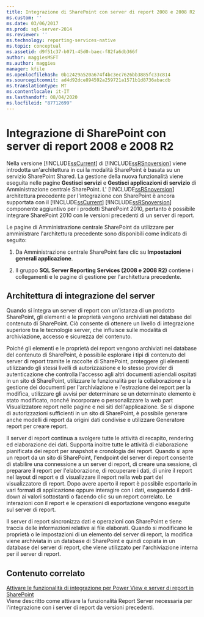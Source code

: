 ```yaml
---
title: Integrazione di SharePoint con server di report 2008 e 2008 R2 | Microsoft Docs
ms.custom: ''
ms.date: 03/06/2017
ms.prod: sql-server-2014
ms.reviewer: ''
ms.technology: reporting-services-native
ms.topic: conceptual
ms.assetid: d9f51c37-b071-45d0-baec-f82fa6db366f
author: maggiesMSFT
ms.author: maggies
manager: kfile
ms.openlocfilehash: 0b12429a520a674f4bc3ec7626bb3885fc33c814
ms.sourcegitcommit: ad4d92dce894592a259721a1571b1d8736abacdb
ms.translationtype: MT
ms.contentlocale: it-IT
ms.lasthandoff: 08/04/2020
ms.locfileid: "87712699"
---
```

# <a name="sharepoint-integration-with-2008-and-2008-r2--report-servers"></a>Integrazione di SharePoint con server di report 2008 e 2008 R2
  Nella versione [!INCLUDE[ssCurrent](../includes/sscurrent-md.md)] di [!INCLUDE[ssRSnoversion](../includes/ssrsnoversion-md.md)] viene introdotta un'architettura in cui la modalità SharePoint è basata su un servizio SharePoint Shared. La gestione della nuova funzionalità viene eseguita nelle pagine **Gestisci servizi** e **Gestisci applicazioni di servizio** di Amministrazione centrale SharePoint. L' [!INCLUDE[ssRSnoversion](../includes/ssrsnoversion-md.md)] architettura precedente per l'integrazione con SharePoint è ancora supportata con il [!INCLUDE[ssCurrent](../includes/sscurrent-md.md)] [!INCLUDE[ssRSnoversion](../includes/ssrsnoversion-md.md)] componente aggiuntivo per i prodotti SharePoint 2010, pertanto è possibile integrare SharePoint 2010 con le versioni precedenti di un server di report.  
  
 Le pagine di Amministrazione centrale SharePoint da utilizzare per amministrare l'architettura precedente sono disponibili come indicato di seguito:  
  
1.  Da Amministrazione centrale SharePoint fare clic su **Impostazioni generali applicazione**.  
  
2.  Il gruppo **SQL Server Reporting Services (2008 e 2008 R2)** contiene i collegamenti e le pagine di gestione per l'architettura precedente.  
  
## <a name="server-integration-architecture"></a>Architettura di integrazione del server  
 Quando si integra un server di report con un'istanza di un prodotto SharePoint, gli elementi e le proprietà vengono archiviati nei database del contenuto di SharePoint. Ciò consente di ottenere un livello di integrazione superiore tra le tecnologie server, che influisce sulle modalità di archiviazione, accesso e sicurezza del contenuto.  
  
 Poiché gli elementi e le proprietà dei report vengono archiviati nei database del contenuto di SharePoint, è possibile esplorare i tipi di contenuto del server di report tramite le raccolte di SharePoint, proteggere gli elementi utilizzando gli stessi livelli di autorizzazione e lo stesso provider di autenticazione che controlla l'accesso agli altri documenti aziendali ospitati in un sito di SharePoint, utilizzare le funzionalità per la collaborazione e la gestione dei documenti per l'archiviazione e l'estrazione dei report per la modifica, utilizzare gli avvisi per determinare se un determinato elemento è stato modificato, nonché incorporare o personalizzare la web part Visualizzatore report nelle pagine e nei siti dell'applicazione. Se si dispone di autorizzazioni sufficienti in un sito di SharePoint, è possibile generare anche modelli di report da origini dati condivise e utilizzare Generatore report per creare report.  
  
 Il server di report continua a svolgere tutte le attività di recapito, rendering ed elaborazione dei dati. Supporta inoltre tutte le attività di elaborazione pianificata dei report per snapshot e cronologia dei report. Quando si apre un report da un sito di SharePoint, l'endpoint del server di report consente di stabilire una connessione a un server di report, di creare una sessione, di preparare il report per l'elaborazione, di recuperare i dati, di unire il report nel layout di report e di visualizzare il report nella web part del visualizzatore di report. Dopo avere aperto il report è possibile esportarlo in vari formati di applicazione oppure interagire con i dati, eseguendo il drill-down ai valori sottostanti o facendo clic su un report correlato. Le interazioni con il report e le operazioni di esportazione vengono eseguite sul server di report.  
  
 Il server di report sincronizza dati e operazioni con SharePoint e tiene traccia delle informazioni relative ai file elaborati. Quando si modificano le proprietà o le impostazioni di un elemento del server di report, la modifica viene archiviata in un database di SharePoint e quindi copiata in un database del server di report, che viene utilizzato per l'archiviazione interna per il server di report.  
  
## <a name="related-content"></a>Contenuto correlato  
 [Attivare le funzionalità di integrazione per Power View e server di report in SharePoint](activate-the-report-server-and-power-view-integration-features-in-sharepoint.md)  
 Viene descritto come attivare la funzionalità Report Server necessaria per l'integrazione con i server di report da versioni precedenti.  
  
  
